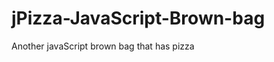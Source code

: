 jPizza-JavaScript-Brown-bag
===========================

Another javaScript brown bag that has pizza